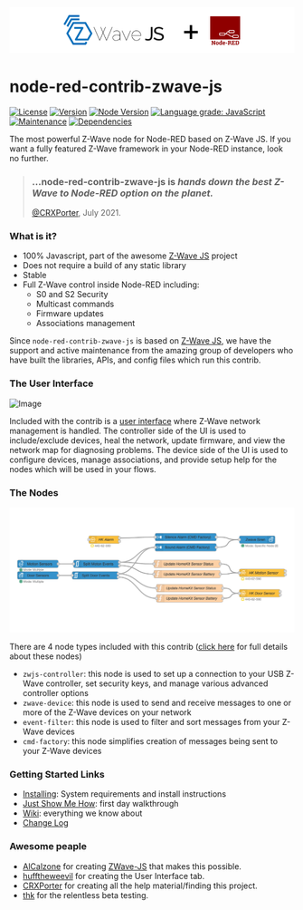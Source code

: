 ![Image](./resources/ReadMe.png)  

# node-red-contrib-zwave-js

[![License](https://img.shields.io/npm/l/node-red-contrib-zwave-js)](https://github.com/zwave-js/node-red-contrib-zwave-js/blob/main/LICENSE)
[![Version](https://img.shields.io/npm/v/node-red-contrib-zwave-js)](https://www.npmjs.com/package/node-red-contrib-zwave-js)
[![Node Version](https://img.shields.io/node/v/node-red-contrib-zwave-js)](https://www.npmjs.com/package/node-red-contrib-zwave-js)
[![Language grade: JavaScript](https://img.shields.io/lgtm/grade/javascript/g/zwave-js/node-red-contrib-zwave-js.svg?logo=lgtm&logoWidth=18)](https://lgtm.com/projects/g/zwave-js/node-red-contrib-zwave-js/context:javascript)
[![Maintenance](https://img.shields.io/npms-io/maintenance-score/node-red-contrib-zwave-js)](https://www.npmjs.com/package/node-red-contrib-zwave-js)
[![Dependencies](https://img.shields.io/david/marcus-j-davies/node-red-contrib-zwave-js)](https://www.npmjs.com/package/node-red-contrib-zwave-js)  

The most powerful Z-Wave node for Node-RED based on Z-Wave JS. If you want a fully featured Z-Wave framework in your Node-RED instance, look no further.

> ### ...node-red-contrib-zwave-js is _hands down the best Z-Wave to Node-RED option on the planet._  
> [@CRXPorter](https://github.com/crxporter), July 2021.  

### What is it?

 - 100% Javascript, part of the awesome [Z-Wave JS](https://github.com/zwave-js) project
 - Does not require a build of any static library
 - Stable
 - Full Z-Wave control inside Node-RED including:
   - S0 and S2 Security
   - Multicast commands
   - Firmware updates
   - Associations management

Since `node-red-contrib-zwave-js` is based on [Z-Wave JS](https://zwave-js.github.io/node-zwave-js/#/), we have the support and active maintenance from the amazing group of developers who have built the libraries, APIs, and config files which run this contrib.

### The User Interface

![Image](./resources/ZWUI.gif) 

Included with the contrib is a [user interface](https://github.com/zwave-js/node-red-contrib-zwave-js/wiki/User-Interface) where Z-Wave network management is handled. The controller side of the UI is used to include/exclude devices, heal the network, update firmware, and view the network map for diagnosing problems. The device side of the UI is used to configure devices, manage associations, and provide setup help for the nodes which will be used in your flows.

### The Nodes

![Image](./resources/Demo.png)

There are 4 node types included with this contrib ([click here](https://github.com/zwave-js/node-red-contrib-zwave-js/wiki/node-types) for full details about these nodes)
 - `zwjs-controller`: this node is used to set up a connection to your USB Z-Wave controller, set security keys, and manage various advanced controller options
 - `zwave-device`: this node is used to send and receive messages to one or more of the Z-Wave devices on your network
 - `event-filter`: this node is used to filter and sort messages from your Z-Wave devices
 - `cmd-factory`: this node simplifies creation of messages being sent to your Z-Wave devices

### Getting Started Links
 - [Installing](https://github.com/zwave-js/node-red-contrib-zwave-js/wiki/getting-started): System requirements and install instructions
 - [Just Show Me How](https://github.com/zwave-js/node-red-contrib-zwave-js/wiki/First-Z-Wave-Flow-Setup): first day walkthrough
 - [Wiki](https://github.com/zwave-js/node-red-contrib-zwave-js/wiki/getting-started): everything we know about
 - [Change Log](./CHANGELOG.md)

### Awesome peaple

 - [AlCalzone](https://github.com/AlCalzone) for creating [ZWave-JS](https://github.com/zwave-js/node-zwave-js) that makes this possible.
 - [hufftheweevil](https://github.com/hufftheweevil) for creating the User Interface tab.
 - [CRXPorter](https://github.com/crxporter) for creating all the help material/finding this project.
 - [thk](https://github.com/thk-socal) for the relentless beta testing.
